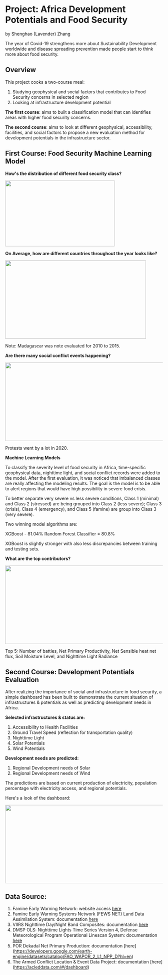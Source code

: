 # Project: Africa Development Potentials and Food Security
by Shenghao (Lavender) Zhang

The year of Covid-19 strengthens more about Sustainability Development worldwide and disease spreading prevention made people start to think more about food security. 

## Overview
This project cooks a two-course meal:

1. Studying geophysical and social factors that contributes to Food Security concerns in selected region
2. Looking at infrastructure development potential


**The first course**: aims to built a classification model that can identifies areas with higher food security concerns. 

**The second course**: aims to look at different geophysical, accessibility, facilities, and social factors to propose a new evaluation method for development potentials in the infrastructure sector. 

## First Course: Food Security Machine Learning Model

**How's the distribution of different food security class?**

<img src = 'https://github.com/lavsz/Captone_Project-Africa_Sustainability_and_Food_Security/blob/main/Images/Screen%20Shot%202021-03-29%20at%2010.39.44%20PM.png' width="350" height="210">

**On Average, how are different countries throughout the year looks like?**

<img src = 'https://github.com/lavsz/Captone_Project-Africa_Sustainability_and_Food_Security/blob/main/Images/Screen%20Shot%202021-03-30%20at%2012.56.17%20AM.png' width="450" height="250">

Note: Madagascar was note evaluated for 2010 to 2015. 

**Are there many social conflict events happening?**

<img src = 'https://github.com/lavsz/Captone_Project-Africa_Sustainability_and_Food_Security/blob/main/Images/Screen%20Shot%202021-03-29%20at%2011.40.39%20PM.png' width="520" height="250"> 

Protests went by a lot in 2020. 

**Machine Learning Models**

To classify the severity level of food security in Africa, time-specific geophysical data, nighttime light, and social conflict records were added to the model. After the first evaluation, it was noticed that imbalanced classes are really affecting the modeling results. The goal is the model is to be able to alert regions that would have high possibility in severe food crisis.  

To better separate very severe vs less severe conditions, Class 1 (minimal) and Class 2 (stressed) are being grouped into Class 2 (less severe); Class 3 (crisis), Class 4 (emergency), and Class 5 (famine) are group into Class 3 (very severe). 

Two winning model algorithms are:

XGBoost - 81.04% 
Random Forest Classifier = 80.8%

XGBoost is slightly stronger with also less discrepancies between training and testing sets. 


**What are the top contributors?**

<img src = 'https://github.com/lavsz/Captone_Project-Africa_Sustainability_and_Food_Security/blob/main/Images/Screen%20Shot%202021-03-30%20at%201.01.18%20AM.png' width="520" height="250">

Top 5: Number of battles, Net Primary Productivity, Net Sensible heat net flux, Soil Moisture Level, and Nighttime Light Radiance

## Second Course: Development Potentials Evaluation
After realizing the importance of social and infrastructure in food security, a simple dashboard has been built to demonstrate the current situation of infrastructures & potentials as well as predicting development needs in Africa. 

**Selected infrastructures & status are:**
1. Accessibility to Health Facilities
2. Ground Travel Speed (reflection for transportation quality)
3. Nighttime Light
4. Solar Potentials
5. Wind Potentials

**Development needs are predicted:**
1. Regional Development needs of Solar
2. Regional Development needs of Wind

The predictions are based on current production of electricity, population percentage with electricity access, and regional potentials. 

Here's a look of the dashboard:

<img src = 'https://github.com/lavsz/Captone_Project-Africa_Sustainability_and_Food_Security/blob/main/Images/Screen%20Shot%202021-03-30%20at%201.13.40%20AM.png' width="520" height="250">

## Data Source:
1. Famine Early Warning Network: website access [here](https://fews.net)
2. Famine Early Warning Systems Network (FEWS NET) Land Data Assimilation System: documentation [here](https://developers.google.com/earth-engine/datasets/catalog/NASA_FLDAS_NOAH01_C_GL_M_V001)
3. VIIRS Nighttime Day/Night Band Composites: documentation [here](https://developers.google.com/earth-engine/datasets/catalog/NOAA_VIIRS_DNB_MONTHLY_V1_VCMCFG)
4. DMSP OLS: Nighttime Lights Time Series Version 4, Defense Meteorological Program Operational Linescan System: documentation [here](https://developers.google.com/earth-engine/datasets/catalog/NOAA_DMSP-OLS_NIGHTTIME_LIGHTS?hl=en)
5. POR Dekadal Net Primary Production: documentation [here] (https://developers.google.com/earth-engine/datasets/catalog/FAO_WAPOR_2_L1_NPP_D?hl=en)
6. The Armed Conflict Location & Event Data Project: documentation [here] (https://acleddata.com/#/dashboard)


